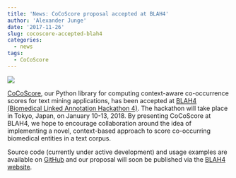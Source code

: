 ```yaml
---
title: 'News: CoCoScore proposal accepted at BLAH4'
author: 'Alexander Junge'
date: '2017-11-26'
slug: cocoscore-accepted-blah4
categories:
  - news
tags:
  - CoCoScore
---
```


![](/posts/2017-11-26/CoCoScore-text-small.png)

[CoCoScore](https://github.com/JungeAlexander/cocoscore), our Python library for computing context-aware co-occurrence scores for text mining applications, has been accepted at [BLAH4 (Biomedical Linked Annotation Hackathon 4)](http://blah4.linkedannotation.org/home). The hackathon will take place in Tokyo, Japan, on January 10-13, 2018. By presenting CoCoScore at BLAH4, we hope to encourage collaboration around the idea of implementing a novel, context-based approach to score co-occurring biomedical entities in a text corpus. 

Source code (currently under active development) and usage examples are available on [GitHub](https://github.com/JungeAlexander/cocoscore) and our proposal will soon be published via the [BLAH4 website](http://blah4.linkedannotation.org/program). 